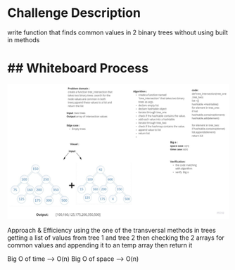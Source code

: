 

# Challenge Description
write function that finds common values in 2 binary trees without using built in methods


# ## Whiteboard Process
![](./code32.jpg)



Approach & Efficiency
using the one of the transversal methods in trees getting a list of values from tree 1 and tree 2 then checking the 2 arrays for common values and appending it to an temp array then return it

Big O of time --> O(n) Big O of space --> O(n)

